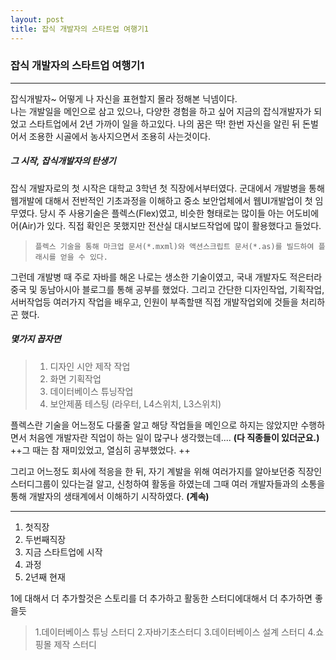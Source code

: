 ```yaml
---
layout: post
title: 잡식 개발자의 스타트업 여행기1
---
```

### 잡식 개발자의 스타트업 여행기1


_ _ _

  잡식개발자~ 어떻게 나 자신을 표현할지 몰라 정해본 닉넴이다.  
  나는 개발일을 메인으로 삼고 있으나, 다양한 경험을 하고 싶어 지금의 잡식개발자가 되었고 스타트업에서 2년 가까이 일을 하고있다.
나의 꿈은 딱! 한번 자신을 알린 뒤 돈벌어서 조용한 시골에서 농사지으면서 조용히 사는것이다.


  ##### 그 시작, 잡식개발자의 탄생기 #####
  잡식 개발자로의 첫 시작은 대학교 3학년 첫 직장에서부터였다. 군대에서 개발병을 통해 웹개발에 대해서 전반적인 기초과정을 이해하고 중소 보안업체에서 웹UI개발업이 첫 임무였다. 당시 주 사용기술은 플렉스(Flex)였고, 비슷한 형태로는 많이들 아는 어도비에어(Air)가 있다. 직접 확인은 못했지만 전산실 대시보드작업에 많이 활용했다고 들었다.  
>     플렉스 기술을 통해 마크업 문서(*.mxml)와 액션스크립트 문서(*.as)를 빌드하여 플래시를 얻을 수 있다.


  그런데 개발병 때 주로 자바를 해온 나로는 생소한 기술이였고, 국내 개발자도 적은터라 중국 및 동남아시아 블로그를 통해 공부를 했었다. 그리고 간단한 디자인작업, 기획작업, 서버작업등 여러가지 작업을 배우고, 인원이 부족할땐 직접 개발작업외에 것들을 처리하곤 했다.

  ##### 몇가지 꼽자면 #####
  >1. 디자인 시안 제작 작업
  >2. 화면 기획작업
  >3. 데이터베이스 튜닝작업
  >4. 보안제품 테스팅 (라우터, L4스위치, L3스위치)


플렉스란 기술을 어느정도 다룰줄 알고 해당 작업들을 메인으로 하지는 않았지만 수행하면서 처음엔 개발자란 직업이 하는 일이 많구나 생각했는데.... __(다 직종들이 있더군요.)__   
++그 때는 참 재미있었고, 열심히 공부했었다. ++

그리고 어느정도 회사에 적응을 한 뒤, 자기 계발을 위해 여러가지를 알아보던중 직장인 스터디그룹이 있다는걸 알고, 신청하여 활동을 하였는데 그때 여러 개발자들과의 소통을 통해 개발자의 생태계에서 이해하기 시작하였다. __(계속)__






* * *
1. 첫직장
2. 두번째직장
3. 지금 스타트업에 시작
4. 과정
5. 2년째 현재


1에 대해서 더 추가할것은 스토리를 더 추가하고
활동한 스터디에대해서 더 추가하면 좋을듯

>1.데이터베이스 튜닝 스터디
>2.자바기초스터디
>3.데이터베이스 설계 스터디
>4.쇼핑몰 제작 스터디
>
